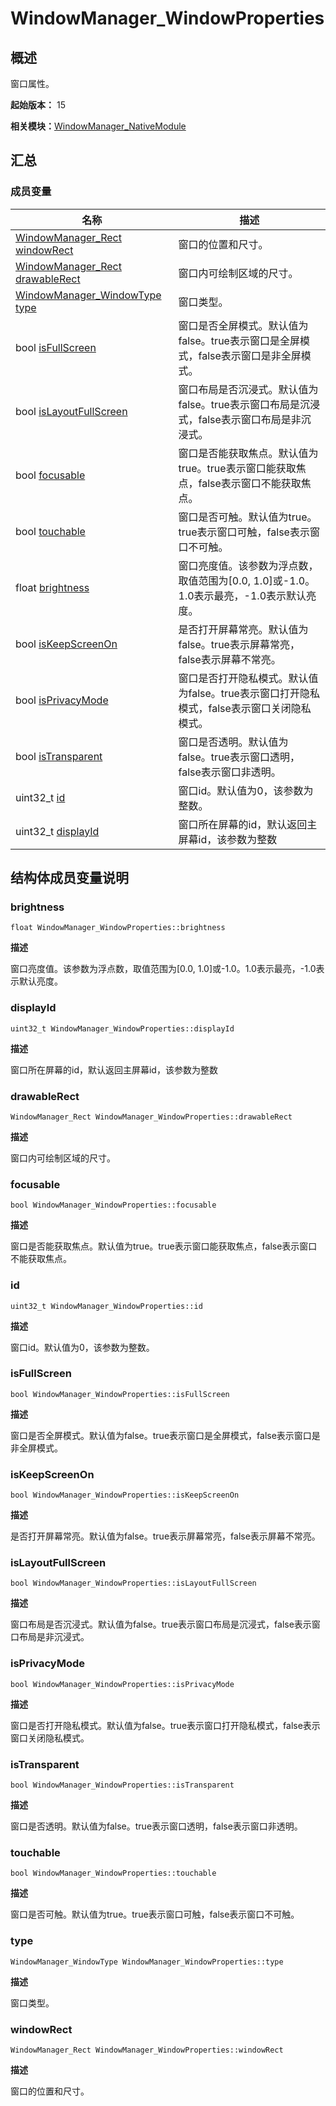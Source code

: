 # WindowManager_WindowProperties


## 概述

窗口属性。

**起始版本：** 15

**相关模块：**[WindowManager_NativeModule](_window_manager___native_module.md)


## 汇总


### 成员变量

| 名称 | 描述 |
| -------- | -------- |
| [WindowManager_Rect](_window_manager___rect.md)  [windowRect](#windowrect) | 窗口的位置和尺寸。 |
| [WindowManager_Rect](_window_manager___rect.md)  [drawableRect](#drawablerect) | 窗口内可绘制区域的尺寸。 |
| [WindowManager_WindowType](_window_manager___native_module.md#windowmanager_windowtype)  [type](#type) | 窗口类型。 |
| bool [isFullScreen](#isfullscreen) | 窗口是否全屏模式。默认值为false。true表示窗口是全屏模式，false表示窗口是非全屏模式。 |
| bool [isLayoutFullScreen](#islayoutfullscreen) | 窗口布局是否沉浸式。默认值为false。true表示窗口布局是沉浸式，false表示窗口布局是非沉浸式。 |
| bool [focusable](#focusable) | 窗口是否能获取焦点。默认值为true。true表示窗口能获取焦点，false表示窗口不能获取焦点。 |
| bool [touchable](#touchable) | 窗口是否可触。默认值为true。true表示窗口可触，false表示窗口不可触。 |
| float [brightness](#brightness) | 窗口亮度值。该参数为浮点数，取值范围为[0.0, 1.0]或-1.0。1.0表示最亮，-1.0表示默认亮度。 |
| bool [isKeepScreenOn](#iskeepscreenon) | 是否打开屏幕常亮。默认值为false。true表示屏幕常亮，false表示屏幕不常亮。 |
| bool [isPrivacyMode](#isprivacymode) | 窗口是否打开隐私模式。默认值为false。true表示窗口打开隐私模式，false表示窗口关闭隐私模式。 |
| bool [isTransparent](#istransparent) | 窗口是否透明。默认值为false。true表示窗口透明，false表示窗口非透明。 |
| uint32_t [id](#id) | 窗口id。默认值为0，该参数为整数。 |
| uint32_t [displayId](#displayid) | 窗口所在屏幕的id，默认返回主屏幕id，该参数为整数 |


## 结构体成员变量说明


### brightness

```
float WindowManager_WindowProperties::brightness
```

**描述**

窗口亮度值。该参数为浮点数，取值范围为[0.0, 1.0]或-1.0。1.0表示最亮，-1.0表示默认亮度。


### displayId

```
uint32_t WindowManager_WindowProperties::displayId
```

**描述**

窗口所在屏幕的id，默认返回主屏幕id，该参数为整数


### drawableRect

```
WindowManager_Rect WindowManager_WindowProperties::drawableRect
```

**描述**

窗口内可绘制区域的尺寸。


### focusable

```
bool WindowManager_WindowProperties::focusable
```

**描述**

窗口是否能获取焦点。默认值为true。true表示窗口能获取焦点，false表示窗口不能获取焦点。


### id

```
uint32_t WindowManager_WindowProperties::id
```

**描述**

窗口id。默认值为0，该参数为整数。


### isFullScreen

```
bool WindowManager_WindowProperties::isFullScreen
```

**描述**

窗口是否全屏模式。默认值为false。true表示窗口是全屏模式，false表示窗口是非全屏模式。


### isKeepScreenOn

```
bool WindowManager_WindowProperties::isKeepScreenOn
```

**描述**

是否打开屏幕常亮。默认值为false。true表示屏幕常亮，false表示屏幕不常亮。


### isLayoutFullScreen

```
bool WindowManager_WindowProperties::isLayoutFullScreen
```

**描述**

窗口布局是否沉浸式。默认值为false。true表示窗口布局是沉浸式，false表示窗口布局是非沉浸式。


### isPrivacyMode

```
bool WindowManager_WindowProperties::isPrivacyMode
```

**描述**

窗口是否打开隐私模式。默认值为false。true表示窗口打开隐私模式，false表示窗口关闭隐私模式。


### isTransparent

```
bool WindowManager_WindowProperties::isTransparent
```

**描述**

窗口是否透明。默认值为false。true表示窗口透明，false表示窗口非透明。


### touchable

```
bool WindowManager_WindowProperties::touchable
```

**描述**

窗口是否可触。默认值为true。true表示窗口可触，false表示窗口不可触。


### type

```
WindowManager_WindowType WindowManager_WindowProperties::type
```

**描述**

窗口类型。


### windowRect

```
WindowManager_Rect WindowManager_WindowProperties::windowRect
```

**描述**

窗口的位置和尺寸。
